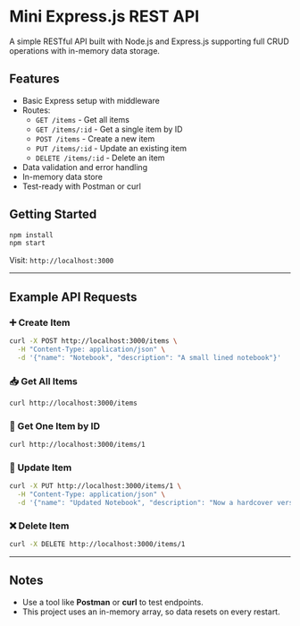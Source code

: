 # Mini Express.js REST API

A simple RESTful API built with Node.js and Express.js supporting full CRUD operations with in-memory data storage.

## Features

- Basic Express setup with middleware
- Routes:
  - `GET /items` - Get all items
  - `GET /items/:id` - Get a single item by ID
  - `POST /items` - Create a new item
  - `PUT /items/:id` - Update an existing item
  - `DELETE /items/:id` - Delete an item
- Data validation and error handling
- In-memory data store
- Test-ready with Postman or curl

## Getting Started

```bash
npm install
npm start
```

Visit: `http://localhost:3000`

---

## Example API Requests

### ➕ Create Item

```bash
curl -X POST http://localhost:3000/items \
  -H "Content-Type: application/json" \
  -d '{"name": "Notebook", "description": "A small lined notebook"}'
```

### 📥 Get All Items

```bash
curl http://localhost:3000/items
```

### 📄 Get One Item by ID

```bash
curl http://localhost:3000/items/1
```

### 🔄 Update Item

```bash
curl -X PUT http://localhost:3000/items/1 \
  -H "Content-Type: application/json" \
  -d '{"name": "Updated Notebook", "description": "Now a hardcover version"}'
```

### ❌ Delete Item

```bash
curl -X DELETE http://localhost:3000/items/1
```

---

## Notes

- Use a tool like **Postman** or **curl** to test endpoints.
- This project uses an in-memory array, so data resets on every restart.
